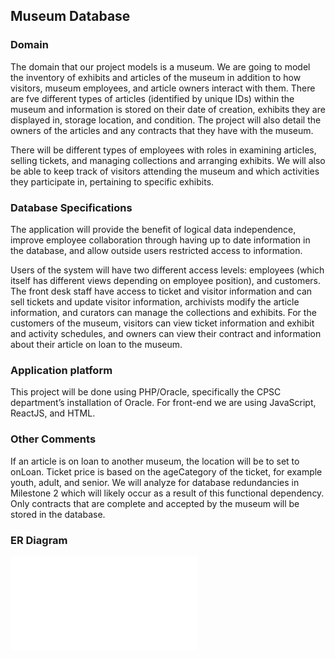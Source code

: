 ## Museum Database

### Domain
<p> The domain that our project models is a museum. We are going to model the inventory of
exhibits and articles of the museum in addition to how visitors, museum employees, and article owners
interact with them. There are fve different types of articles (identified by unique IDs) within the museum
and information is stored on their date of creation, exhibits they are displayed in, storage location, and
condition. The project will also detail the owners of the articles and any contracts that they have with
the museum. </p>
<p> There will be different types of employees with roles in examining articles, selling tickets,
and managing collections and arranging exhibits. We will also be able to keep track of visitors attending
the museum and which activities they participate in, pertaining to specific exhibits. </p>

### Database Specifications
<p> The application will provide the benefit of logical data independence, improve employee
collaboration through having up to date information in the database, and allow outside users restricted
access to information. </p>

<p> Users of the system will have two different access levels: employees (which itself
has different views depending on employee position), and customers. The front desk staff have access to
ticket and visitor information and can sell tickets and update visitor information, archivists modify the
article information, and curators can manage the collections and exhibits. For the customers of the
museum, visitors can view ticket information and exhibit and activity schedules, and owners can view
their contract and information about their article on loan to the museum. </p>

### Application platform
<p> This project will be done using PHP/Oracle, specifically the CPSC department’s installation of
Oracle. For front-end we are using JavaScript, ReactJS, and HTML. </p>

### Other Comments
<p> If an article is on loan to another museum, the location will be to set to onLoan. Ticket price is
based on the ageCategory of the ticket, for example youth, adult, and senior. We will analyze for
database redundancies in Milestone 2 which will likely occur as a result of this functional dependency.
Only contracts that are complete and accepted by the museum will be stored in the database. </p>

### ER Diagram
![ER_diagram](./images/version3.pdf)
